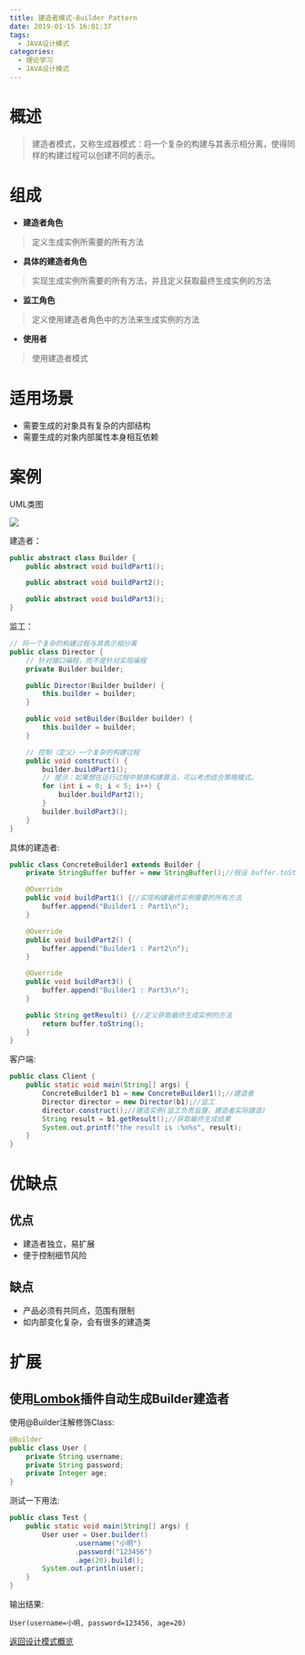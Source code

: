 ```yaml
---
title: 建造者模式-Builder Pattern
date: 2019-01-15 16:01:37
tags:
  - JAVA设计模式
categories: 
  - 理论学习
  - JAVA设计模式
---
```


# 概述
> 建造者模式，又称生成器模式：将一个复杂的构建与其表示相分离，使得同样的构建过程可以创建不同的表示。<!-- more -->

# 组成

-  **建造者角色**
> 定义生成实例所需要的所有方法
-  **具体的建造者角色**
> 实现生成实例所需要的所有方法，并且定义获取最终生成实例的方法
-  **监工角色**
> 定义使用建造者角色中的方法来生成实例的方法
-  **使用者**
> 使用建造者模式

# 适用场景

- 需要生成的对象具有复杂的内部结构
- 需要生成的对象内部属性本身相互依赖

# 案例

UML类图

![](https://i.loli.net/2019/01/15/5c3da07985517.png)

建造者：

```java
public abstract class Builder {
    public abstract void buildPart1();

    public abstract void buildPart2();

    public abstract void buildPart3();
}
```

监工：

```java
// 将一个复杂的构建过程与其表示相分离
public class Director {
    // 针对接口编程，而不是针对实现编程
    private Builder builder;

    public Director(Builder builder) {
        this.builder = builder;
    }

    public void setBuilder(Builder builder) {
        this.builder = builder;
    }

    // 控制（定义）一个复杂的构建过程
    public void construct() {
        builder.buildPart1();
        // 提示：如果想在运行过程中替换构建算法，可以考虑结合策略模式。
        for (int i = 0; i < 5; i++) {
            builder.buildPart2();
        }
        builder.buildPart3();
    }
}
```

具体的建造者:

```java
public class ConcreteBuilder1 extends Builder {
    private StringBuffer buffer = new StringBuffer();//假设 buffer.toString() 就是最终生成的产品

    @Override
    public void buildPart1() {//实现构建最终实例需要的所有方法
        buffer.append("Builder1 : Part1\n");
    }

    @Override
    public void buildPart2() {
        buffer.append("Builder1 : Part2\n");
    }

    @Override
    public void buildPart3() {
        buffer.append("Builder1 : Part3\n");
    }

    public String getResult() {//定义获取最终生成实例的方法
        return buffer.toString();
    }
}
```

客户端:

```java
public class Client {
    public static void main(String[] args) {
        ConcreteBuilder1 b1 = new ConcreteBuilder1();//建造者
        Director director = new Director(b1);//监工
        director.construct();//建造实例(监工负责监督，建造者实际建造)
        String result = b1.getResult();//获取最终生成结果
        System.out.printf("the result is :%n%s", result);
    }
}
```

# 优缺点

## 优点

- 建造者独立，易扩展
- 便于控制细节风险

## 缺点

- 产品必须有共同点，范围有限制
- 如内部变化复杂，会有很多的建造类

# 扩展

## 使用[Lombok](https://juejin.im/post/5a6eceb8f265da3e467555fe)插件自动生成Builder建造者

使用@Builder注解修饰Class:

```java
@Builder
public class User {
    private String username;
    private String password;
    private Integer age;
}
```

测试一下用法:

```java
public class Test {
    public static void main(String[] args) {
        User user = User.builder()
                .username("小明")
                .password("123456")
                .age(20).build();
        System.out.println(user);
    }
}
```

输出结果:

```
User(username=小明, password=123456, age=20)
```

[返回设计模式概览](#理论学习/JAVA设计模式/设计模式概览)